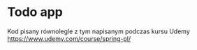 # Todo app
Kod pisany równolegle z tym napisanym podczas kursu Udemy https://www.udemy.com/course/spring-pl/

